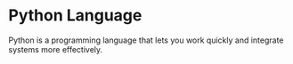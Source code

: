 # Python Language

Python is a programming language that lets you work quickly and integrate systems more effectively.
